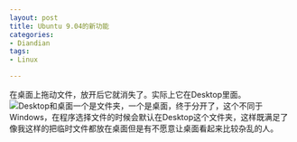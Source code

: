 ```yaml
---
layout: post
title: Ubuntu 9.04的新功能
categories:
- Diandian
tags:
- Linux

---
```

在桌面上拖动文件，放开后它就消失了。实际上它在Desktop里面。
<br />
<img src="http://m2.img.srcdd.com/farm4/d/2012/0627/10/80C5F25D15056326306061F9B2A20138_B500_900_243_159.PNG" />Desktop和桌面一个是文件夹，一个是桌面，终于分开了，这个不同于Windows，在程序选择文件的时候会默认在Desktop这个文件夹，这样既满足了像我这样的把临时文件都放在桌面但是有不愿意让桌面看起来比较杂乱的人。
<br />